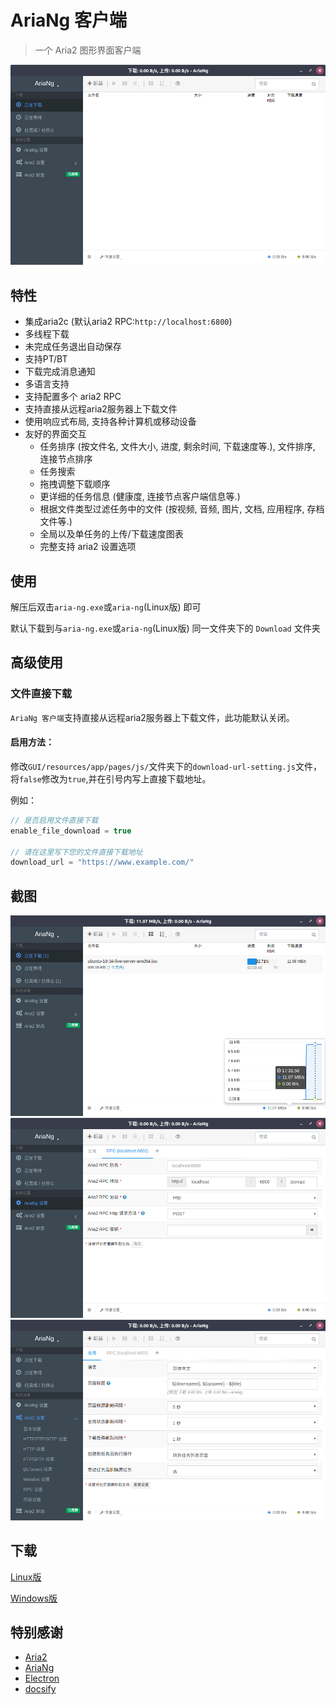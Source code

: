 # AriaNg 客户端

> 一个 Aria2 图形界面客户端

![](Screenshot1.png)

## 特性
* 集成aria2c (默认aria2 RPC:`http://localhost:6800`)
* 多线程下载
* 未完成任务退出自动保存
* 支持PT/BT
* 下载完成消息通知
* 多语言支持
* 支持配置多个 aria2 RPC
* 支持直接从远程aria2服务器上下载文件
* 使用响应式布局, 支持各种计算机或移动设备
* 友好的界面交互
    * 任务排序 (按文件名, 文件大小, 进度, 剩余时间, 下载速度等.), 文件排序, 连接节点排序
    * 任务搜索
    * 拖拽调整下载顺序
    * 更详细的任务信息 (健康度, 连接节点客户端信息等.)
    * 根据文件类型过滤任务中的文件 (按视频, 音频, 图片, 文档, 应用程序, 存档文件等.)
    * 全局以及单任务的上传/下载速度图表
    * 完整支持 aria2 设置选项

## 使用

解压后双击`aria-ng.exe`或`aria-ng`(Linux版) 即可

默认下载到与`aria-ng.exe`或`aria-ng`(Linux版) 同一文件夹下的 `Download` 文件夹

## 高级使用

### 文件直接下载

`AriaNg 客户端`支持直接从远程aria2服务器上下载文件，此功能默认关闭。

#### 启用方法：

修改`GUI/resources/app/pages/js/`文件夹下的`download-url-setting.js`文件，将`false`修改为`true`,并在引号内写上直接下载地址。

例如：
```js
// 是否启用文件直接下载
enable_file_download = true

// 请在这里写下您的文件直接下载地址
download_url = "https://www.example.com/"
```

## 截图

![](Screenshot5.png)
![](Screenshot2.png)
![](Screenshot3.png)

## 下载

[Linux版](https://xmader.oss-cn-shanghai.aliyuncs.com/AriaNG_GUI_Linux.zip)

[Windows版](https://xmader.oss-cn-shanghai.aliyuncs.com/AriaNG_GUI_Windows.zip)

## 特别感谢

* [Aria2](https://aria2.github.io/)
* [AriaNg](http://ariang.mayswind.net/zh_Hans/)
* [Electron](https://electronjs.org/)
* [docsify](https://docsify.js.org/#/zh-cn/)

<!-- ## 作者

[Xmader.com & 超猫](https://www.xmader.com) -->

